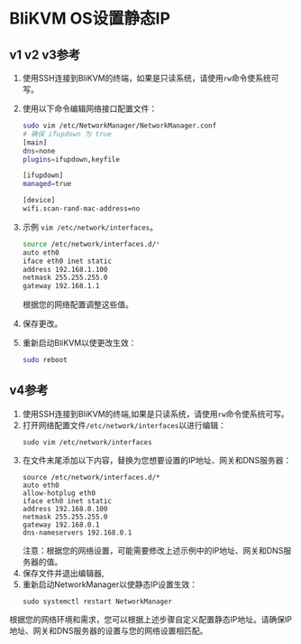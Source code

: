 # **BliKVM OS设置静态IP**

## v1 v2 v3参考
1. 使用SSH连接到BliKVM的终端，如果是只读系统，请使用`rw`命令使系统可写。
2. 使用以下命令编辑网络接口配置文件：

   ```bash
   sudo vim /etc/NetworkManager/NetworkManager.conf
   # 确保 ifupdown 为 true
   [main]
   dns=none
   plugins=ifupdown,keyfile

   [ifupdown]
   managed=true

   [device]
   wifi.scan-rand-mac-address=no
   ```

3. 示例 `vim /etc/network/interfaces`。

   ```bash
   source /etc/network/interfaces.d/*
   auto eth0
   iface eth0 inet static
   address 192.168.1.100
   netmask 255.255.255.0
   gateway 192.168.1.1
   ```

   根据您的网络配置调整这些值。

5. 保存更改。
6. 重新启动BliKVM以使更改生效：

   ```bash
   sudo reboot
   ```

## v4参考
1. 使用SSH连接到BliKVM的终端,如果是只读系统，请使用`rw`命令使系统可写。
2. 打开网络配置文件`/etc/network/interfaces`以进行编辑：
   ```
   sudo vim /etc/network/interfaces
   ```
3. 在文件末尾添加以下内容，替换为您想要设置的IP地址、网关和DNS服务器：
   ```
   source /etc/network/interfaces.d/*
   auto eth0
   allow-hotplug eth0
   iface eth0 inet static
   address 192.168.0.100
   netmask 255.255.255.0
   gateway 192.168.0.1
   dns-nameservers 192.168.0.1
   ```
   注意：根据您的网络设置，可能需要修改上述示例中的IP地址、网关和DNS服务器的值。
4. 保存文件并退出编辑器, 
5. 重新启动NetworkManager以使静态IP设置生效：
   ```
   sudo systemctl restart NetworkManager
   ```

根据您的网络环境和需求，您可以根据上述步骤自定义配置静态IP地址。请确保IP地址、网关和DNS服务器的设置与您的网络设置相匹配。